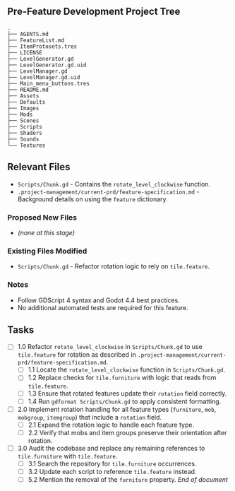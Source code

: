 ## Pre-Feature Development Project Tree
```
.
├── AGENTS.md
├── FeatureList.md
├── ItemProtosets.tres
├── LICENSE
├── LevelGenerator.gd
├── LevelGenerator.gd.uid
├── LevelManager.gd
├── LevelManager.gd.uid
├── Main_menu_buttons.tres
├── README.md
├── Assets
├── Defaults
├── Images
├── Mods
├── Scenes
├── Scripts
├── Shaders
├── Sounds
└── Textures
```

## Relevant Files
- `Scripts/Chunk.gd` - Contains the `rotate_level_clockwise` function.
- `.project-management/current-prd/feature-specification.md` - Background details on using the `feature` dictionary.

### Proposed New Files
- *(none at this stage)*

### Existing Files Modified
- `Scripts/Chunk.gd` - Refactor rotation logic to rely on `tile.feature`.

### Notes
- Follow GDScript 4 syntax and Godot 4.4 best practices.
- No additional automated tests are required for this feature.

## Tasks
- [ ] 1.0 Refactor `rotate_level_clockwise` in `Scripts/Chunk.gd` to use `tile.feature` for rotation as described in `.project-management/current-prd/feature-specification.md`.
  - [ ] 1.1 Locate the `rotate_level_clockwise` function in `Scripts/Chunk.gd`.
  - [ ] 1.2 Replace checks for `tile.furniture` with logic that reads from `tile.feature`.
  - [ ] 1.3 Ensure that rotated features update their `rotation` field correctly.
  - [ ] 1.4 Run `gdformat Scripts/Chunk.gd` to apply consistent formatting.
- [ ] 2.0 Implement rotation handling for all feature types (`furniture`, `mob`, `mobgroup`, `itemgroup`) that include a `rotation` field.
  - [ ] 2.1 Expand the rotation logic to handle each feature type.
  - [ ] 2.2 Verify that mobs and item groups preserve their orientation after rotation.
- [ ] 3.0 Audit the codebase and replace any remaining references to `tile.furniture` with `tile.feature`.
  - [ ] 3.1 Search the repository for `tile.furniture` occurrences.
  - [ ] 3.2 Update each script to reference `tile.feature` instead.
  - [ ] 5.2 Mention the removal of the `furniture` property.
*End of document*
